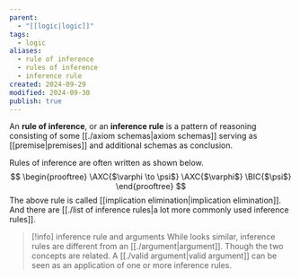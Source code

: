 ```yaml
---
parent:
  - "[[logic|logic]]"
tags:
  - logic
aliases:
  - rule of inference
  - rules of inference
  - inference rule
created: 2024-09-29
modified: 2024-09-30
publish: true
---
```

An **rule of inference**, or an **inference rule** is a pattern of reasoning consisting of some [[./axiom schemas|axiom schemas]] serving as [[premise|premises]] and additional schemas as conclusion.

Rules of inference are often written as shown below.
$$
\begin{prooftree}
\AXC{$\varphi \to \psi$}
\AXC{$\varphi$}
\BIC{$\psi$}
\end{prooftree}
$$
The above rule is called [[implication elimination|implication elimination]]. And there are [[./list of inference rules|a lot more commonly used inference rules]].

> [!info] inference rule and arguments
> While looks similar, inference rules are different from an [[./argument|argument]]. Though the two concepts are related. A [[./valid argument|valid argument]] can be seen as an application of one or more inference rules.
